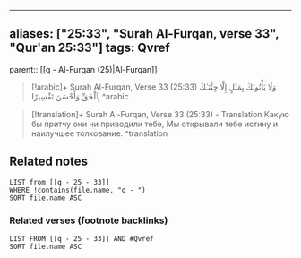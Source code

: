 
---
aliases: ["25:33", "Surah Al-Furqan, verse 33", "Qur'an 25:33"]
tags: Qvref
---

parent:: [[q - Al-Furqan (25)|Al-Furqan]]

> [!arabic]+ Surah Al-Furqan, Verse 33 (25:33)
> <span class="quran-arabic">وَلَا يَأْتُونَكَ بِمَثَلٍ إِلَّا جِئْنَـٰكَ بِٱلْحَقِّ وَأَحْسَنَ تَفْسِيرًا</span>
^arabic

> [!translation]+ Surah Al-Furqan, Verse 33 (25:33) - Translation
> Какую бы притчу они ни приводили тебе, Мы открывали тебе истину и наилучшее толкование.
^translation



## Related notes
```dataview
LIST from [[q - 25 - 33]]
WHERE !contains(file.name, "q - ")
SORT file.name ASC
```

### Related verses (footnote backlinks)
```dataview
LIST FROM [[q - 25 - 33]] AND #Qvref
SORT file.name ASC
```


